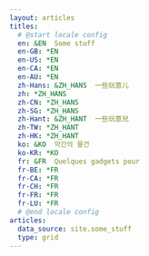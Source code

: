 ```yaml
---
layout: articles
titles:
  # @start locale config
  en: &EN  Some stuff
  en-GB: *EN
  en-US: *EN
  en-CA: *EN
  en-AU: *EN
  zh-Hans: &ZH_HANS  一些玩意儿
  zh: *ZH_HANS
  zh-CN: *ZH_HANS
  zh-SG: *ZH_HANS
  zh-Hant: &ZH_HANT  一些玩意兒
  zh-TW: *ZH_HANT
  zh-HK: *ZH_HANT
  ko: &KO  약간의 물건
  ko-KR: *KO
  fr: &FR  Quelques gadgets pour
  fr-BE: *FR
  fr-CA: *FR
  fr-CH: *FR
  fr-FR: *FR
  fr-LU: *FR
  # @end locale config
articles:
  data_source: site.some_stuff
  type: grid
---
```


